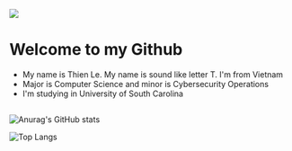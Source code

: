![](https://komarev.com/ghpvc/?username=thienle210303&abbreviated=true)

<h1> Welcome to my Github </h1> 

<ul>
  <li>My name is Thien Le. My name is sound like letter T. I'm from Vietnam </li>
  <li>Major is Computer Science  and minor is Cybersecurity Operations</li>
  <li>I'm studying in University of South Carolina</li>
</ul>

<h2></h2>

![Anurag's GitHub stats](https://github-readme-stats.vercel.app/api?username=thienle210303&show_icons=true&theme=tokyonight)

![Top Langs](https://github-readme-stats.vercel.app/api/top-langs/?username=thienle210303&layout=compact)
